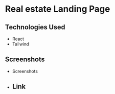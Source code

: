 # Real estate Landing Page


## Technologies Used
- React
- Tailwind

  
## Screenshots
- Screenshots

- ## Link

